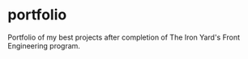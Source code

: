 # portfolio

Portfolio of my best projects after completion of The Iron Yard's Front Engineering program.
